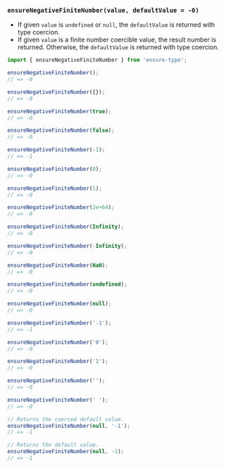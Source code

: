 ### `ensureNegativeFiniteNumber(value, defaultValue = -0)`

* If given `value` is `undefined` or `null`, the `defaultValue` is returned with type coercion.
* If given `value` is a finite number coercible value, the result number is returned. Otherwise, the `defaultValue` is returned with type coercion.

```js
import { ensureNegativeFiniteNumber } from 'ensure-type';

ensureNegativeFiniteNumber();
// => -0

ensureNegativeFiniteNumber({});
// => -0

ensureNegativeFiniteNumber(true);
// => -0

ensureNegativeFiniteNumber(false);
// => -0

ensureNegativeFiniteNumber(-1);
// => -1

ensureNegativeFiniteNumber(0);
// => -0

ensureNegativeFiniteNumber(1);
// => -0

ensureNegativeFiniteNumber(2e+64);
// => -0

ensureNegativeFiniteNumber(Infinity);
// => -0

ensureNegativeFiniteNumber(-Infinity);
// => -0

ensureNegativeFiniteNumber(NaN);
// => -0

ensureNegativeFiniteNumber(undefined);
// => -0

ensureNegativeFiniteNumber(null);
// => -0

ensureNegativeFiniteNumber('-1');
// => -1

ensureNegativeFiniteNumber('0');
// => -0

ensureNegativeFiniteNumber('1');
// => -0

ensureNegativeFiniteNumber('');
// => -0

ensureNegativeFiniteNumber(' ');
// => -0

// Returns the coerced default value.
ensureNegativeFiniteNumber(null, '-1');
// => -1

// Returns the default value.
ensureNegativeFiniteNumber(null, -1);
// => -1
```
